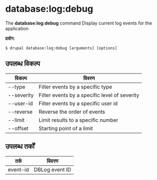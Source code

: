 # database:log:debug
The **database:log:debug** command Display current log events for the application

**प्रयोग:**
```
$ drupal database:log:debug [arguments] [options] 
```

## उपलब्ध विकल्प
विकल्प | विवरण
-------|-------------
--type | Filter events by a specific type
--severity | Filter events by a specific level of severity
--user-id | Filter events by a specific user id
--reverse | Reverse the order of events
--limit | Limit results to a specific number
--offset | Starting point of a limit

## उपलब्ध तर्कों  
तर्क | विवरण
---------|-------------
event-id | DBLog event ID
